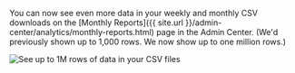 You can now see even more data in your weekly and monthly CSV downloads on the [Monthly Reports]({{ site.url }}/admin-center/analytics/monthly-reports.html) page in the Admin Center. (We'd previously shown up to 1,000 rows. We now show up to one million rows.)

![See up to 1M rows of data in your CSV files](https://d3qcdigd1fhos0.cloudfront.net/blog/img/feature-2014-02-01-analytics-queries.png "See up to 1M rows of data in your CSV files")